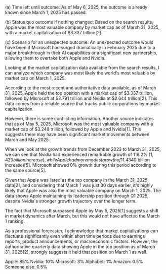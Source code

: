 (a) Time left until outcome: As of May 6, 2025, the outcome is already known since March 1, 2025 has passed.

(b) Status quo outcome if nothing changed: Based on the search results, Apple was the most valuable company by market cap as of March 31, 2025, with a market capitalization of $3.337 trillion[2].

(c) Scenario for an unexpected outcome: An unexpected outcome would have been if Microsoft had surged dramatically in February 2025 due to a major breakthrough in their AI capabilities or a significant new partnership, allowing them to overtake both Apple and Nvidia.

Looking at the market capitalization data available from the search results, I can analyze which company was most likely the world's most valuable by market cap on March 1, 2025.

According to the most recent and authoritative data available, as of March 31, 2025, Apple held the top position with a market cap of $3.337 trillion, followed by Microsoft at $2.791 trillion and Nvidia at $2.644 trillion[2]. This data comes from a reliable source that tracks public corporations by market capitalization.

However, there is some conflicting information. Another source indicates that as of May 5, 2025, Microsoft was the most valuable company with a market cap of $3.248 trillion, followed by Apple and Nvidia[1]. This suggests there may have been significant market movements between March and May 2025.

When we look at the growth trends from December 2023 to March 31, 2025, we can see that Nvidia had experienced remarkable growth of 116.2% ($1,420 billion increase), while Apple had more modest growth of 11.4% ($340 billion increase)[5]. Microsoft showed 0% growth during this period according to the same source[5].

Given that Apple was listed as the top company in the March 31, 2025 data[2], and considering that March 1 was just 30 days earlier, it's highly likely that Apple was also the most valuable company on March 1, 2025. The data shows Apple maintaining its leadership position through Q1 2025, despite Nvidia's stronger growth trajectory over the longer term.

The fact that Microsoft surpassed Apple by May 5, 2025[1] suggests a shift in market dynamics after March, but this would not have affected the March 1 ranking.

As a professional forecaster, I acknowledge that market capitalizations can fluctuate significantly even within short time periods due to earnings reports, product announcements, or macroeconomic factors. However, the authoritative quarterly data showing Apple in the top position as of March 31, 2025[2], strongly suggests it held that position on March 1 as well.

Apple: 85%
Nvidia: 10%
Microsoft: 3%
Alphabet: 1%
Amazon: 0.5%
Someone else: 0.5%